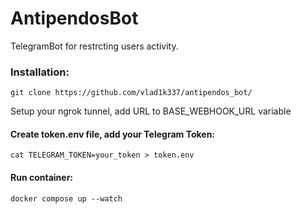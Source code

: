# AntipendosBot
TelegramBot for restrcting users activity.

### Installation:
``` Shell
git clone https://github.com/vlad1k337/antipendos_bot/
```
Setup your ngrok tunnel, add URL to BASE_WEBHOOK_URL variable 

#### Create token.env file, add your Telegram Token:
``` Shell
cat TELEGRAM_TOKEN=your_token > token.env
```

#### Run container:
``` Shell
docker compose up --watch
```
